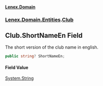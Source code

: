 #### [Lenex.Domain](index.md 'index')
### [Lenex.Domain.Entities](Lenex.Domain.Entities.md 'Lenex.Domain.Entities').[Club](Lenex.Domain.Entities.Club.md 'Lenex.Domain.Entities.Club')

## Club.ShortNameEn Field

The short version of the club name in english.

```csharp
public string? ShortNameEn;
```

#### Field Value
[System.String](https://docs.microsoft.com/en-us/dotnet/api/System.String 'System.String')